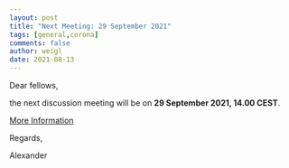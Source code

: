 ```yaml
---
layout: post
title: "Next Meeting: 29 September 2021"
tags: [general,corona]
comments: false
author: weigl
date: 2021-08-13
---
```


Dear fellows,

the next discussion meeting will be on 
<strong>29 September 2021, 14.00 CEST</strong>.

[More Information](/online-event-sep/)

Regards,

Alexander
